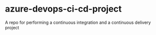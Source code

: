 # azure-devops-ci-cd-project
A repo for performing a continuous integration and a continuous delivery project
